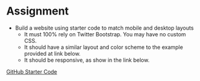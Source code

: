 # Assignment

* Build a website using starter code to match mobile and desktop layouts
    * It must 100% rely on Twitter Bootstrap. You may have no custom CSS.
    * It should have a similar layout and color scheme to the example provided at link below.
    * It should be responsive, as show in the link below.

[GitHub Starter Code](https://github.com/Thinkful-Ed/starter-css-frameworks-assignment)